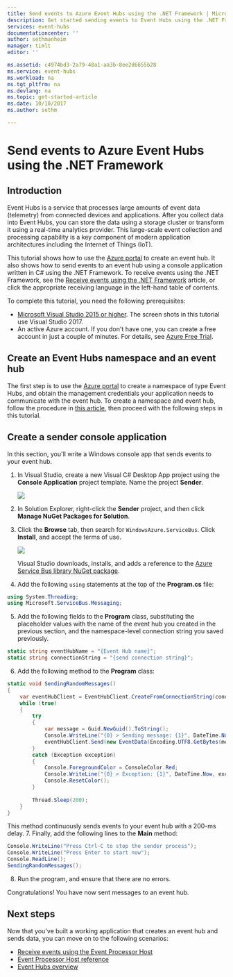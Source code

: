 ```yaml
---
title: Send events to Azure Event Hubs using the .NET Framework | Microsoft Docs
description: Get started sending events to Event Hubs using the .NET Framework
services: event-hubs
documentationcenter: ''
author: sethmanheim
manager: timlt
editor: ''

ms.assetid: c4974bd3-2a79-48a1-aa3b-8ee2d6655b28
ms.service: event-hubs
ms.workload: na
ms.tgt_pltfrm: na
ms.devlang: na
ms.topic: get-started-article
ms.date: 10/10/2017
ms.author: sethm

---
```

# Send events to Azure Event Hubs using the .NET Framework

## Introduction

Event Hubs is a service that processes large amounts of event data (telemetry) from connected devices and applications. After you collect data into Event Hubs, you can store the data using a storage cluster or transform it using a real-time analytics provider. This large-scale event collection and processing capability is a key component of modern application architectures including the Internet of Things (IoT).

This tutorial shows how to use the [Azure portal](https://portal.azure.com) to create an event hub. It also shows how to send events to an event hub using a console application written in C# using the .NET Framework. To receive events using the .NET Framework, see the [Receive events using the .NET Framework](event-hubs-dotnet-framework-getstarted-receive-eph.md) article, or click the appropriate receiving language in the left-hand table of contents.

To complete this tutorial, you need the following prerequisites:

* [Microsoft Visual Studio 2015 or higher](http://visualstudio.com). The screen shots in this tutorial use Visual Studio 2017.
* An active Azure account. If you don't have one, you can create a free account in just a couple of minutes. For details, see [Azure Free Trial](https://azure.microsoft.com/free/).

## Create an Event Hubs namespace and an event hub

The first step is to use the [Azure portal](https://portal.azure.com) to create a namespace of type Event Hubs, and obtain the management credentials your application needs to communicate with the event hub. To create a namespace and event hub, follow the procedure in [this article](event-hubs-create.md), then proceed with the following steps in this tutorial.

## Create a sender console application

In this section, you'll write a Windows console app that sends events to your event hub.

1. In Visual Studio, create a new Visual C# Desktop App project using the **Console Application** project template. Name the project **Sender**.
   
    ![](./media/event-hubs-dotnet-framework-getstarted-send/create-sender-csharp1.png)
2. In Solution Explorer, right-click the **Sender** project, and then click **Manage NuGet Packages for Solution**. 
3. Click the **Browse** tab, then search for `WindowsAzure.ServiceBus`. Click **Install**, and accept the terms of use. 
   
    ![](./media/event-hubs-dotnet-framework-getstarted-send/create-sender-csharp2.png)
   
    Visual Studio downloads, installs, and adds a reference to the [Azure Service Bus library NuGet package](https://www.nuget.org/packages/WindowsAzure.ServiceBus).
4. Add the following `using` statements at the top of the **Program.cs** file:
   
  ```csharp
  using System.Threading;
  using Microsoft.ServiceBus.Messaging;
  ```
5. Add the following fields to the **Program** class, substituting the placeholder values with the name of the event hub you created in the previous section, and the namespace-level connection string you saved previously.
   
  ```csharp
  static string eventHubName = "{Event Hub name}";
  static string connectionString = "{send connection string}";
  ```
6. Add the following method to the **Program** class:
   
  ```csharp
  static void SendingRandomMessages()
  {
      var eventHubClient = EventHubClient.CreateFromConnectionString(connectionString, eventHubName);
      while (true)
      {
          try
          {
              var message = Guid.NewGuid().ToString();
              Console.WriteLine("{0} > Sending message: {1}", DateTime.Now, message);
              eventHubClient.Send(new EventData(Encoding.UTF8.GetBytes(message)));
          }
          catch (Exception exception)
          {
              Console.ForegroundColor = ConsoleColor.Red;
              Console.WriteLine("{0} > Exception: {1}", DateTime.Now, exception.Message);
              Console.ResetColor();
          }
   
          Thread.Sleep(200);
      }
  }
  ```
   
  This method continuously sends events to your event hub with a 200-ms delay.
7. Finally, add the following lines to the **Main** method:
   
  ```csharp
  Console.WriteLine("Press Ctrl-C to stop the sender process");
  Console.WriteLine("Press Enter to start now");
  Console.ReadLine();
  SendingRandomMessages();
  ```
8. Run the program, and ensure that there are no errors.
  
Congratulations! You have now sent messages to an event hub.

## Next steps
Now that you've built a working application that creates an event hub and sends data, you can move on to the following scenarios:

* [Receive events using the Event Processor Host](event-hubs-dotnet-framework-getstarted-receive-eph.md)
* [Event Processor Host reference](/dotnet/api/microsoft.servicebus.messaging.eventprocessorhost)
* [Event Hubs overview](event-hubs-what-is-event-hubs.md)

<!-- Images. -->
[19]: ./media/event-hubs-csharp-ephcs-getstarted/create-eh-proj1.png
[20]: ./media/event-hubs-csharp-ephcs-getstarted/create-eh-proj2.png
[21]: ./media/event-hubs-csharp-ephcs-getstarted/run-csharp-ephcs1.png
[22]: ./media/event-hubs-csharp-ephcs-getstarted/run-csharp-ephcs2.png

